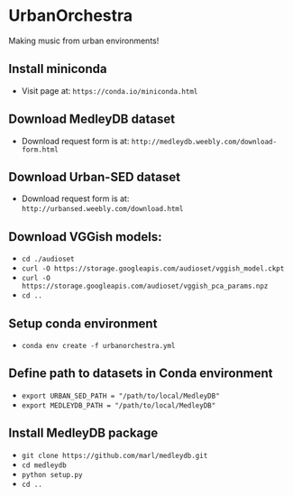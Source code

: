 UrbanOrchestra
==============

Making music from urban environments!

## Install miniconda
* Visit page at: `https://conda.io/miniconda.html`

## Download MedleyDB dataset
* Download request form is at: `http://medleydb.weebly.com/download-form.html`

## Download Urban-SED dataset
* Download request form is at: `http://urbansed.weebly.com/download.html`

## Download VGGish models:
* `cd ./audioset`
* `curl -O https://storage.googleapis.com/audioset/vggish_model.ckpt`
* `curl -O https://storage.googleapis.com/audioset/vggish_pca_params.npz`
* `cd ..`

## Setup conda environment
* `conda env create -f urbanorchestra.yml`

## Define path to datasets in Conda environment
* `export URBAN_SED_PATH = "/path/to/local/MedleyDB"`
* `export MEDLEYDB_PATH = "/path/to/local/MedleyDB"`

## Install MedleyDB package
* `git clone https://github.com/marl/medleydb.git`
* `cd medleydb`
* `python setup.py`
* `cd ..`
